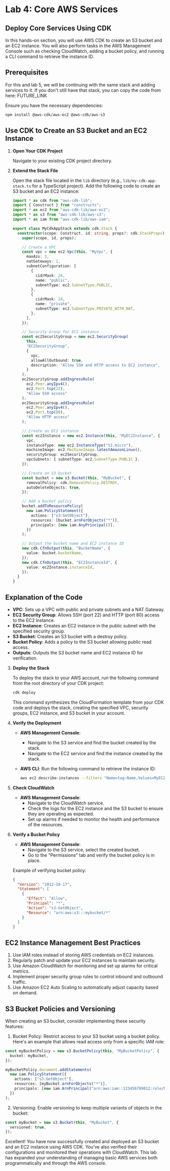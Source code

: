 # Lab 4: Core AWS Services

## Deploy Core Services Using CDK

In this hands-on section, you will use AWS CDK to create an S3 bucket and an EC2 instance. You will also perform tasks in the AWS Management Console such as checking CloudWatch, adding a bucket policy, and running a CLI command to retrieve the instance ID.

## Prerequisites

For this and lab 5, we will be continuing with the same stack and adding services to it. If you don't still have that stack, you can copy the code from here: FUTURE_LINK

Ensure you have the necessary dependencies:

```bash
npm install @aws-cdk/aws-ec2 @aws-cdk/aws-s3
```

## Use CDK to Create an S3 Bucket and an EC2 Instance

1. **Open Your CDK Project**

   Navigate to your existing CDK project directory.

2. **Extend the Stack File**

   Open the stack file located in the `lib` directory (e.g., `lib/my-cdk-app-stack.ts` for a TypeScript project). Add the following code to create an S3 bucket and an EC2 instance:

   ```typescript
   import * as cdk from "aws-cdk-lib";
   import { Construct } from "constructs";
   import * as ec2 from "aws-cdk-lib/aws-ec2";
   import * as s3 from "aws-cdk-lib/aws-s3";
   import * as iam from "aws-cdk-lib/aws-iam";

   export class MyCdkAppStack extends cdk.Stack {
     constructor(scope: Construct, id: string, props?: cdk.StackProps) {
       super(scope, id, props);

       // Create a VPC
       const vpc = new ec2.Vpc(this, "MyVpc", {
         maxAzs: 3,
         natGateways: 1,
         subnetConfiguration: [
           {
             cidrMask: 24,
             name: "public",
             subnetType: ec2.SubnetType.PUBLIC,
           },
           {
             cidrMask: 24,
             name: "private",
             subnetType: ec2.SubnetType.PRIVATE_WITH_NAT,
           },
         ],
       });

       // Security Group for EC2 instance
       const ec2SecurityGroup = new ec2.SecurityGroup(
         this,
         "EC2SecurityGroup",
         {
           vpc,
           allowAllOutbound: true,
           description: "Allow SSH and HTTP access to EC2 instance",
         }
       );
       ec2SecurityGroup.addIngressRule(
         ec2.Peer.anyIpv4(),
         ec2.Port.tcp(22),
         "Allow SSH access"
       );
       ec2SecurityGroup.addIngressRule(
         ec2.Peer.anyIpv4(),
         ec2.Port.tcp(80),
         "Allow HTTP access"
       );

       // Create an EC2 instance
       const ec2Instance = new ec2.Instance(this, "MyEC2Instance", {
         vpc,
         instanceType: new ec2.InstanceType("t2.micro"),
         machineImage: ec2.MachineImage.latestAmazonLinux(),
         securityGroup: ec2SecurityGroup,
         vpcSubnets: { subnetType: ec2.SubnetType.PUBLIC },
       });

       // Create an S3 bucket
       const bucket = new s3.Bucket(this, "MyBucket", {
         removalPolicy: cdk.RemovalPolicy.DESTROY,
         autoDeleteObjects: true,
       });

       // Add a bucket policy
       bucket.addToResourcePolicy(
         new iam.PolicyStatement({
           actions: ["s3:GetObject"],
           resources: [bucket.arnForObjects("*")],
           principals: [new iam.AnyPrincipal()],
         })
       );

       // Output the bucket name and EC2 instance ID
       new cdk.CfnOutput(this, "BucketName", {
         value: bucket.bucketName,
       });
       new cdk.CfnOutput(this, "EC2InstanceId", {
         value: ec2Instance.instanceId,
       });
     }
   }
   ```

## Explanation of the Code

- **VPC**: Sets up a VPC with public and private subnets and a NAT Gateway.
- **EC2 Security Group**: Allows SSH (port 22) and HTTP (port 80) access to the EC2 instance.
- **EC2 Instance**: Creates an EC2 instance in the public subnet with the specified security group.
- **S3 Bucket**: Creates an S3 bucket with a destroy policy.
- **Bucket Policy**: Adds a policy to the S3 bucket allowing public read access.
- **Outputs**: Outputs the S3 bucket name and EC2 instance ID for verification.

3. **Deploy the Stack**

   To deploy the stack to your AWS account, run the following command from the root directory of your CDK project:

   ```bash
   cdk deploy
   ```

   This command synthesizes the CloudFormation template from your CDK code and deploys the stack, creating the specified VPC, security groups, EC2 instance, and S3 bucket in your account.

4. **Verify the Deployment**

   - **AWS Management Console**:

     - Navigate to the S3 service and find the bucket created by the stack.
     - Navigate to the EC2 service and find the instance created by the stack.

   - **AWS CLI**:
     Run the following command to retrieve the instance ID:
     ```bash
     aws ec2 describe-instances --filters "Name=tag:Name,Values=MyEC2Instance" --query "Reservations[*].Instances[*].InstanceId" --output text
     ```

5. **Check CloudWatch**

   - **AWS Management Console**:
     - Navigate to the CloudWatch service.
     - Check the logs for the EC2 instance and the S3 bucket to ensure they are operating as expected.
     - Set up alarms if needed to monitor the health and performance of the resources.

6. **Verify a Bucket Policy**

   - **AWS Management Console**:
     - Navigate to the S3 service, select the created bucket.
     - Go to the "Permissions" tab and verify the bucket policy is in place.

   Example of verifying bucket policy:

   ```json
   {
     "Version": "2012-10-17",
     "Statement": [
       {
         "Effect": "Allow",
         "Principal": "*",
         "Action": "s3:GetObject",
         "Resource": "arn:aws:s3:::mybucket/*"
       }
     ]
   }
   ```

## EC2 Instance Management Best Practices

1. Use IAM roles instead of storing AWS credentials on EC2 instances.
2. Regularly patch and update your EC2 instances to maintain security.
3. Use Amazon CloudWatch for monitoring and set up alarms for critical metrics.
4. Implement proper security group rules to control inbound and outbound traffic.
5. Use Amazon EC2 Auto Scaling to automatically adjust capacity based on demand.

## S3 Bucket Policies and Versioning

When creating an S3 bucket, consider implementing these security features:

1. Bucket Policy: Restrict access to your S3 bucket using a bucket policy. Here's an example that allows read access only from a specific IAM role:

```typescript
const myBucketPolicy = new s3.BucketPolicy(this, "MyBucketPolicy", {
  bucket: myBucket,
});

myBucketPolicy.document.addStatements(
  new iam.PolicyStatement({
    actions: ["s3:GetObject"],
    resources: [myBucket.arnForObjects("*")],
    principals: [new iam.ArnPrincipal("arn:aws:iam::123456789012:role/MyRole")],
  })
);
```

2. Versioning: Enable versioning to keep multiple variants of objects in the bucket:

```typescript
const myBucket = new s3.Bucket(this, "MyBucket", {
  versioned: true,
});
```

Excellent! You have now successfully created and deployed an S3 bucket and an EC2 instance using AWS CDK. You've also verified their configurations and monitored their operations with CloudWatch. This lab has expanded your understanding of managing basic AWS services both programmatically and through the AWS console.
